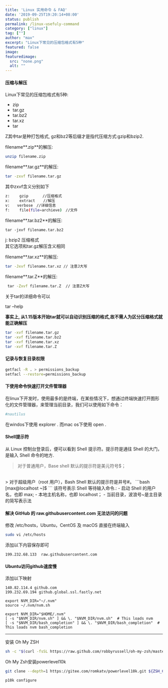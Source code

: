 ```yaml
---
title: 'Linux 实用命令 & FAQ'
date: '2019-09-25T19:20:14+08:00'
status: publish
permalink: /linux-usefuly-command
category: ["linux"] 
tag: [""]
author: "max"
excerpt: "Linux下常见的压缩包格式有5种"
featured: false
image: 
featuredimage:
  src: "none.png"
  alt: ""
---
```

#### 压缩与解压

 Linux下常见的压缩包格式有5种:

- zip
- tar.gz
- tar.bz2
- tar.xz
- tar

Z其中tar是种打包格式, gz和bz2等后缀才是指代压缩方式:gzip和bzip2.

 filename**.zip**的解压:

```bash
unzip filename.zip 
```

filename**.tar.gz**的解压:

```bash
tar -zxvf filename.tar.gz
```

其中zxvf含义分别如下

```bash
z: 　　gzip  　　 //压缩格式
x: 　　extract　  //解压
v:　　verbose　//详细信息
f: 　　file(file=archieve)　//文件 
```

filename**.tar.bz2**的解压:

```bash
tar -jxvf filename.tar.bz2
```

j: bzip2 压缩格式  
其它选项和tar.gz解压含义相同

filename**.tar.xz**的解压:

```bash
tar -Jxvf filename.tar.xz // 注意J大写  
```

filename**.tar.Z**的解压:

```bash
 tar -Zxvf filename.tar.Z  // 注意Z大写  
```

关于tar的详细命令可以

tar –help

**事实上, 从1.15版本开始tar就可以自动识别压缩的格式,故不需人为区分压缩格式就能正确解压**

```bash
tar -xvf filename.tar.gz
tar -xvf filename.tar.bz2
tar -xvf filename.tar.xz
tar -xvf filename.tar.Z 
```

####  记录与恢复目录权限 

```bash
getfacl -R . > permissions_backup
setfacl --restore=permissions_backup 
```

####  下使用命令快速打开文件管理器 

 在linux下开发时，使用最多的是终端，在某些情况下，想通过终端快速打开图形化的文件管理器，来管理当前目录，我们可以使用如下命令：

```bash
#nautilus
```

在windos下使用 explorer . 而mac os下使用 open .



#### Shell提示符

从 Linux 控制台登录后，便可以看到 Shell 提示符。提示符是通往 Shell 的大门，是输入 Shell 命令的地方.

> 对于普通用户，Base shell 默认的提示符是美元符号$；
<br>
> 对于超级用户（root 用户），Bash Shell 默认的提示符是井号#。
```bash
[max@localhost ~]$
```
该符号表示 Shell 等待输入命令.:
- 启动 Shell 的用户名，也即 max;
- 本地主机名称，也即 localhost；
- 当前目录，波浪号~是主目录的简写表示法



#### 解决 GitHub 的 raw.githubusercontent.com 无法访问的问题
修改 /etc/hosts，Ubuntu，CentOS 及 macOS 直接在终端输入
```bash
sudo vi /etc/hosts
```

添加以下内容保存即可

```
199.232.68.133  raw.githubusercontent.com
```

#### Ubuntu访问github速度慢
添加以下映射
```bash:title=/etc/hosts
140.82.114.4 github.com
199.232.69.194 github.global.ssl.fastly.net
```

```bash:title=bash中输入
export NVM_DIR="~/.nvm"
source ~/.nvm/nvm.sh
```

```bash:title=.zshrc文件底部中添加添加bashrc内容
export NVM_DIR="$HOME/.nvm"
[ -s "$NVM_DIR/nvm.sh" ] && \. "$NVM_DIR/nvm.sh"  # This loads nvm
[ -s "$NVM_DIR/bash_completion" ] && \. "$NVM_DIR/bash_completion"  # This loads nvm bash_completion
```
---

安装 Oh My ZSH
```bash
sh -c "$(curl -fsSL https://raw.github.com/robbyrussell/oh-my-zsh/master/tools/install.sh)"
```

Oh My Zsh安装powerlevel10k
```bash
git clone --depth=1 https://gitee.com/romkatv/powerlevel10k.git ${ZSH_CUSTOM:-$HOME/.oh-my-zsh/custom}/themes/powerlevel10k
```


```bash:title=重配置
p10k configure
```
